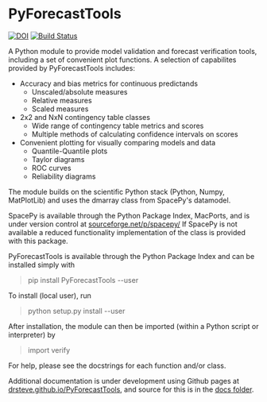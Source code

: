 # PyForecastTools

[![DOI](https://zenodo.org/badge/DOI/10.5281/zenodo.1256921.svg)](https://doi.org/10.5281/zenodo.1256921)
[![Build Status](https://travis-ci.org/drsteve/PyForecastTools.svg?branch=master)](https://travis-ci.org/drsteve/PyForecastTools)

A Python module to provide model validation and forecast verification tools,
including a set of convenient plot functions. A selection of capabilites
provided by PyForecastTools includes:
 * Accuracy and bias metrics for continuous predictands
     - Unscaled/absolute measures
     - Relative measures
     - Scaled measures
 * 2x2 and NxN contingency table classes
     - Wide range of contingency table metrics and scores
     - Multiple methods of calculating confidence intervals on scores
 * Convenient plotting for visually comparing models and data
     - Quantile-Quantile plots
     - Taylor diagrams
     - ROC curves
     - Reliability diagrams

The module builds on the scientific Python stack (Python, Numpy, MatPlotLib)
and uses the dmarray class from SpacePy's datamodel.

SpacePy is available through the Python Package Index, MacPorts, and is under
version control at [sourceforge.net/p/spacepy/](https://sourceforge.net/p/spacepy)
If SpacePy is not available a reduced functionality implementation of the class
is provided with this package.

PyForecastTools is available through the Python Package Index and can be installed
simply with

> pip install PyForecastTools --user

To install (local user), run

> python setup.py install --user

After installation, the module can then be imported (within a Python script or 
interpreter) by

> import verify

For help, please see the docstrings for each function and/or class.

Additional documentation is under development using Github pages at [drsteve.github.io/PyForecastTools](https://drsteve.github.io/PyForecastTools), and source for this is in the [docs folder](docs/).
